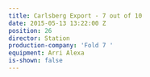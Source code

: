 ```yaml
---
title: Carlsberg Export - 7 out of 10
date: 2015-05-13 13:22:00 Z
position: 26
director: Station
production-company: 'Fold 7 '
equipment: Arri Alexa
is-shown: false
---
```


